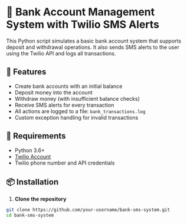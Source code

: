 # 🏦 Bank Account Management System with Twilio SMS Alerts

This Python script simulates a basic bank account system that supports deposit and withdrawal operations. It also sends SMS alerts to the user using the Twilio API and logs all transactions.

## 🚀 Features

- Create bank accounts with an initial balance
- Deposit money into the account
- Withdraw money (with insufficient balance checks)
- Receive SMS alerts for every transaction
- All actions are logged to a file: `bank_transactions.log`
- Custom exception handling for invalid transactions

## 🔧 Requirements

- Python 3.6+
- [Twilio Account](https://www.twilio.com/)
- Twilio phone number and API credentials

## 📦 Installation

1. **Clone the repository**

```bash
git clone https://github.com/your-username/bank-sms-system.git
cd bank-sms-system
